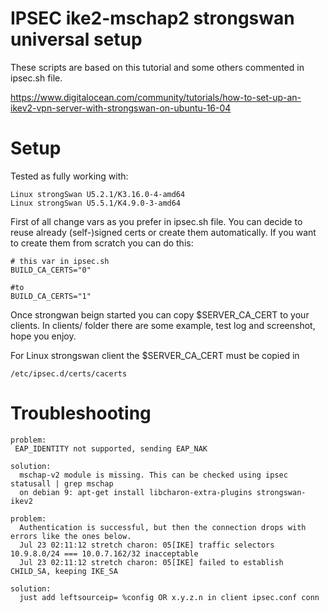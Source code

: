 IPSEC ike2-mschap2 strongswan universal setup
=====================================

These scripts are based on this tutorial and some others commented in ipsec.sh file.

https://www.digitalocean.com/community/tutorials/how-to-set-up-an-ikev2-vpn-server-with-strongswan-on-ubuntu-16-04


Setup
=====

Tested as fully working with:
````
Linux strongSwan U5.2.1/K3.16.0-4-amd64
Linux strongSwan U5.5.1/K4.9.0-3-amd64
````

First of all change vars as you prefer in ipsec.sh file.
You can decide to reuse already (self-)signed certs or create them automatically.
If you want to create them from scratch you can do this:

````
# this var in ipsec.sh
BUILD_CA_CERTS="0"

#to
BUILD_CA_CERTS="1"
````

Once strongwan beign started you can copy $SERVER_CA_CERT to your clients.
In clients/ folder there are some example, test log and screenshot, hope you enjoy.

For Linux strongswan client the $SERVER_CA_CERT must be copied in

````
/etc/ipsec.d/certs/cacerts
````


Troubleshooting
===============

````
problem:
 EAP_IDENTITY not supported, sending EAP_NAK
 
solution:
  mschap-v2 module is missing. This can be checked using ipsec statusall | grep mschap
  on debian 9: apt-get install libcharon-extra-plugins strongswan-ikev2

````

````
problem:
  Authentication is successful, but then the connection drops with errors like the ones below.
  Jul 23 02:11:12 stretch charon: 05[IKE] traffic selectors 10.9.8.0/24 === 10.0.7.162/32 inacceptable
  Jul 23 02:11:12 stretch charon: 05[IKE] failed to establish CHILD_SA, keeping IKE_SA

solution:
  just add leftsourceip= %config OR x.y.z.n in client ipsec.conf conn
````

